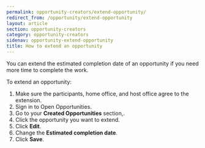 ```yaml
---
permalink: opportunity-creators/extend-opportunity/
redirect_from: /opportunity/extend-opportunity
layout: article
section: opportunity-creators
category: opportunity-creators
sidenav: opportunity-extend-opportunity
title: How to extend an opportunity
---
```


You can extend the estimated completion date of an opportunity if you need more time to complete the work.

To extend an opportunity:

1. Make sure the participants, home office, and host office agree to the extension.
2. Sign in to Open Opportunities.
3. Go to your **Created Opportunities** section,.
4. Click the opportunity you want to extend.
5. Click **Edit**.
6. Change the **Estimated completion date**.
7. Click **Save**.
